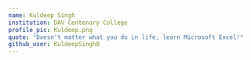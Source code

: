 ```yaml
---
name: Kuldeep Singh
institution: DAV Centenary College
profile_pic: Kuldeep.png
quote: "Doesn't matter what you do in life, learn Microsoft Excel!"
github_user: KuldeepSingh0
---
```

